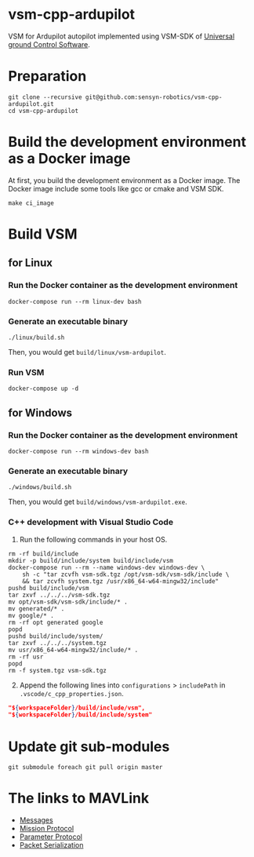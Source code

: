 vsm-cpp-ardupilot
===========

VSM for Ardupilot autopilot implemented using VSM-SDK of [Universal ground Control Software](http://www.ugcs.com/ "UgCS").

# Preparation

```
git clone --recursive git@github.com:sensyn-robotics/vsm-cpp-ardupilot.git
cd vsm-cpp-ardupilot
```

# Build the development environment as a Docker image

At first, you build the development environment as a Docker image.
The Docker image include some tools like gcc or cmake and VSM SDK.

```shell
make ci_image
```

# Build VSM

## for Linux

### Run the Docker container as the development environment

```shell
docker-compose run --rm linux-dev bash
```

### Generate an executable binary

```shell
./linux/build.sh
```

Then, you would get `build/linux/vsm-ardupilot`.

### Run VSM

```shell
docker-compose up -d
```

## for Windows

### Run the Docker container as the development environment

```shell
docker-compose run --rm windows-dev bash
```

### Generate an executable binary

```shell
./windows/build.sh
```

Then, you would get `build/windows/vsm-ardupilot.exe`.

### C++ development with Visual Studio Code

1. Run the following commands in your host OS.

```shell
rm -rf build/include
mkdir -p build/include/system build/include/vsm
docker-compose run --rm --name windows-dev windows-dev \
    sh -c "tar zcvfh vsm-sdk.tgz /opt/vsm-sdk/vsm-sdk/include \
    && tar zcvfh system.tgz /usr/x86_64-w64-mingw32/include"
pushd build/include/vsm
tar zxvf ../../../vsm-sdk.tgz
mv opt/vsm-sdk/vsm-sdk/include/* .
mv generated/* .
mv google/* .
rm -rf opt generated google
popd
pushd build/include/system/
tar zxvf ../../../system.tgz
mv usr/x86_64-w64-mingw32/include/* .
rm -rf usr
popd
rm -f system.tgz vsm-sdk.tgz
```

2. Append the following lines into `configurations` > `includePath` in `.vscode/c_cpp_properties.json`.

```json
"${workspaceFolder}/build/include/vsm",
"${workspaceFolder}/build/include/system"
```

# Update git sub-modules

```
git submodule foreach git pull origin master
```

# The links to MAVLink

* [Messages](https://mavlink.io/en/messages/common.html)
* [Mission Protocol](https://mavlink.io/en/services/mission.html)
* [Parameter Protocol](https://mavlink.io/en/services/parameter.html)
* [Packet Serialization](https://mavlink.io/en/guide/serialization.html)

